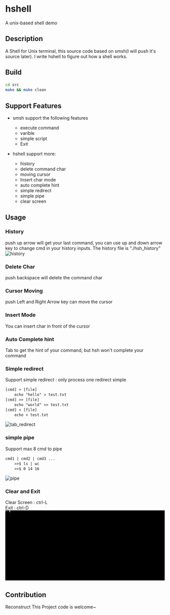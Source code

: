 # hshell
 A unix-based shell demo 

## Description
A Shell for Unix terminal, this source code based on smsh(I will push it's source later).  I write hshell to figure out how a shell works.

## Build
```sh
cd src
make && make clean
```

## Support Features
- smsh support the following features
    * execute command
    * varible
    * simple script
    * Exit 

- hshell support more:
    * history
    * delete command char
    * moving cursor
    * Insert char mode
    * auto complete hint
    * simple redirect
    * simple pipe
    * clear screen

## Usage
### History
push up arrow will get your last command, you can use up and down arrow key to change cmd in your history inputs. The history file is "./hsh_history" 
![history](https://github.com/Heersin/hshell/blob/master/doc/history.gif)
### Delete Char
push backspace will delete the command char

### Cursor Moving
push Left and Right Arrow key can move the cursor

### Insert Mode
You can insert char in front of the cursor

### Auto Complete hint
Tab to get the hint of your command, but hsh won't complete your command
### Simple redirect
Support simple redirect : only process one redirect simple 
```
[cmd] > [file]
    echo "hello" > test.txt
[cmd] >> [file]
    echo "world" >> test.txt
[cmd] < [file]
    echo < test.txt
```
![tab_redirect](https://github.com/Heersin/hshell/blob/master/doc/tab_redirect.gif)
### simple pipe
Support max 8 cmd to pipe
```
cmd1 | cmd2 | cmd3 ...
    >>$ ls | wc
    >>$ 0 14 16
```
![pipe](https://github.com/Heersin/hshell/blob/master/doc/pipe_exit.gif)
### Clear and Exit
Clear Screen : ctrl-L<br>
Exit : ctrl-D
![clear](https://github.com/Heersin/hshell/blob/master/docs/clear.gif)

## Contribution
Reconstruct This Project code is welcome~